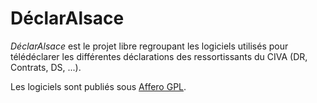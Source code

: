 # DéclarAlsace

*DéclarAlsace* est le projet libre regroupant les logiciels utilisés pour télédéclarer les différentes déclarations des ressortissants du CIVA (DR, Contrats, DS, ...).

Les logiciels sont publiés sous [Affero GPL](http://www.affero.org/oagpl.html).
